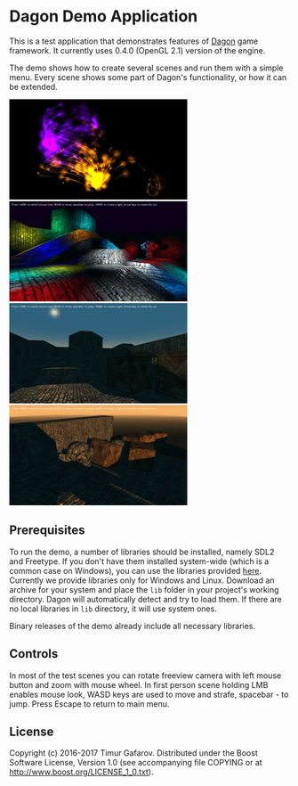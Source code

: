 Dagon Demo Application
======================
This is a test application that demonstrates features of [Dagon](https://github.com/gecko0307/dagon) game framework. It currently uses 0.4.0 (OpenGL 2.1) version of the engine. 

The demo shows how to create several scenes and run them with a simple menu. Every scene shows some part of Dagon's functionality, or how it can be extended.

[![Screenshot1](/screenshots/particles.jpg)](/screenshots/particles.jpg)
[![Screenshot2](/screenshots/lights.jpg)](/screenshots/lights.jpg)
[![Screenshot3](/screenshots/sky.jpg)](/screenshots/sky.jpg)
[![Screenshot4](/screenshots/sunset.jpg)](/screenshots/sunset.jpg)

Prerequisites
-------------
To run the demo, a number of libraries should be installed, namely SDL2 and Freetype. If you don't have them installed system-wide (which is a common case on Windows), you can use the libraries provided [here](https://github.com/gecko0307/dagon/releases/tag/v0.0.2). Currently we provide libraries only for Windows and Linux. Download an archive for your system and place the `lib` folder in your project's working directory. Dagon will automatically detect and try to load them. If there are no local libraries in `lib` directory, it will use system ones.

Binary releases of the demo already include all necessary libraries.

Controls
--------
In most of the test scenes you can rotate freeview camera with left mouse button and zoom with mouse wheel. In first person scene holding LMB enables mouse look, WASD keys are used to move and strafe, spacebar - to jump. Press Escape to return to main menu. 

License
-------
Copyright (c) 2016-2017 Timur Gafarov. Distributed under the Boost Software License, Version 1.0 (see accompanying file COPYING or at http://www.boost.org/LICENSE_1_0.txt).
